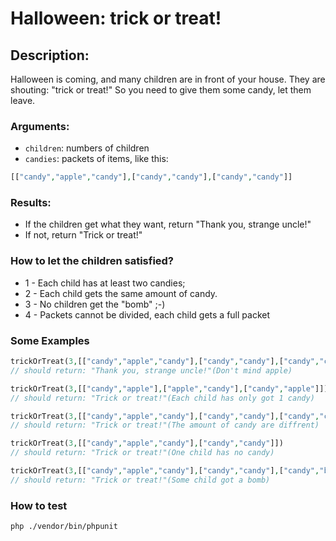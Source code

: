 # Halloween: trick or treat!
## Description:

Halloween is coming, and many children are in front of your house. They are shouting: "trick or treat!" So you need to give them some candy, let them leave.

### Arguments:
- `children`: numbers of children
- `candies`: packets of items, like this:

```php
[["candy","apple","candy"],["candy","candy"],["candy","candy"]]
```

### Results:
- If the children get what they want, return "Thank you, strange uncle!"
- If not, return "Trick or treat!"

### How to let the children satisfied?
- 1 - Each child has at least two candies;
- 2 - Each child gets the same amount of candy.
- 3 - No children get the "bomb" ;-)
- 4 - Packets cannot be divided, each child gets a full packet

### Some Examples
```php
trickOrTreat(3,[["candy","apple","candy"],["candy","candy"],["candy","candy"]])
// should return: "Thank you, strange uncle!"(Don't mind apple)

trickOrTreat(3,[["candy","apple"],["apple","candy"],["candy","apple"]])
// should return: "Trick or treat!"(Each child has only got 1 candy)

trickOrTreat(3,[["candy","apple","candy"],["candy","candy"],["candy","candy","candy"]])
// should return: "Trick or treat!"(The amount of candy are diffrent)

trickOrTreat(3,[["candy","apple","candy"],["candy","candy"]])
// should return: "Trick or treat!"(One child has no candy)

trickOrTreat(3,[["candy","apple","candy"],["candy","candy"],["candy","bomb","candy"]])
// should return: "Trick or treat!"(Some child got a bomb)
```

### How to test
```
php ./vendor/bin/phpunit
```